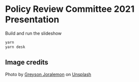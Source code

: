 # Policy Review Committee 2021 Presentation

Build and run the slideshow

```bash
yarn
yarn desk
```

## Image credits

Photo by <a href="https://unsplash.com/@greysonjoralemon?utm_source=unsplash&utm_medium=referral&utm_content=creditCopyText">Greyson Joralemon</a> on <a href="https://unsplash.com/s/photos/hands-up?utm_source=unsplash&utm_medium=referral&utm_content=creditCopyText">Unsplash</a>
  